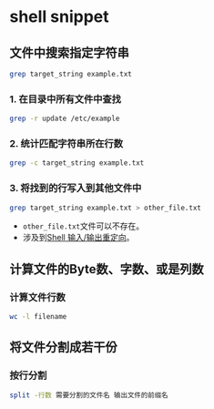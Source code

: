 # shell snippet

## 文件中搜索指定字符串

``` bash
grep target_string example.txt
```

### 1. 在目录中所有文件中查找

``` bash
grep -r update /etc/example
```

### 2. 统计匹配字符串所在行数

``` bash
grep -c target_string example.txt
```

### 3. 将找到的行写入到其他文件中

``` bash
grep target_string example.txt > other_file.txt
```

- `other_file.txt`文件可以不存在。
- 涉及到[Shell 输入/输出重定向](http://www.runoob.com/linux/linux-shell-io-redirections.html)。

## 计算文件的Byte数、字数、或是列数

### 计算文件行数

``` bash
wc -l filename
```

## 将文件分割成若干份

### 按行分割

``` bash
split -行数 需要分割的文件名 输出文件的前缀名
```
